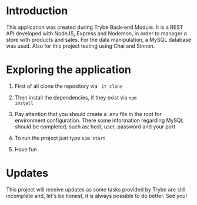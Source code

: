 # Introduction

This application was created during Trybe Back-end Module. It is a REST API developed with NodeJS, Express and Nodemon, in order to manager a store with products and sales. For the data manipulation, a MySQL database was used. Also for this project testing using Chai and Sinnon.

# Exploring the application

1) First of all clone the repository via <code> it clone </code>

2) Then install the dependencies, if they exist via <code>npm install</code>

3) Pay attention that you should create a .env file in the root for environment configuration. There some information regarding MySQL should be completed, such as: host, user, password and your port

4) To run the project just type <code>npm start</code>

5) Have fun 

# Updates

This project will receive updates as some tasks provided by Trybe are still incomplete and, let's be honest, it is always possible to do better. See you!
